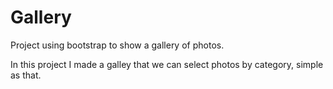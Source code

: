 # Gallery
Project using bootstrap to show a gallery of photos.

In this project I made a galley that we can select photos by category, simple as that.
